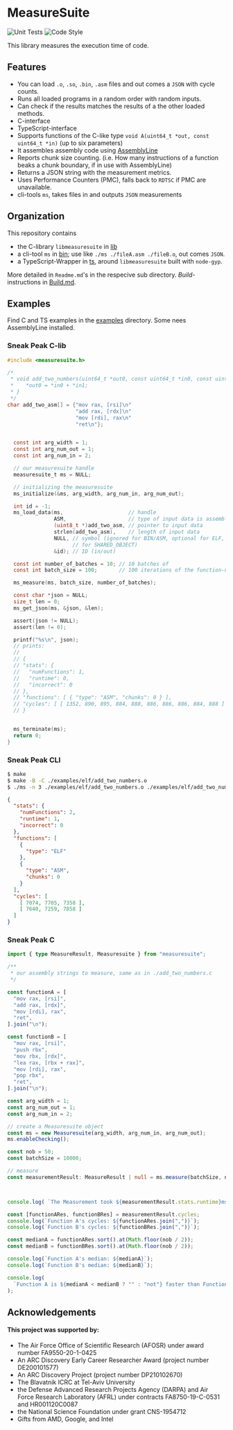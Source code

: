 # MeasureSuite
![Unit Tests](https://github.com/0xADE1A1DE/MeasureSuite/actions/workflows/check.yml/badge.svg)
![Code Style](https://github.com/0xADE1A1DE/MeasureSuite/actions/workflows/clang-format-check.yml/badge.svg)
<!-- ![Version](https://img.shields.io/github/v/release/0xADE1A1DE/MeasureSuite?logo=github&style=flat) -->

This library measures the execution time of code.

## Features
- You can load `.o`, `.so`, `.bin`, `.asm` files and out comes a `JSON` with cycle counts. 
- Runs all loaded programs in a random order with random inputs.
- Can check if the results matches the results of a the other loaded methods.
- C-interface
- TypeScript-interface
- Supports functions of the C-like type `void A(uint64_t *out, const uint64_t *in)` (up to six parameters)
- It assembles assembly code using [AssemblyLine](https://github.com/0xADE1A1DE/AssemblyLine)
- Reports chunk size counting. (i.e. How many instructions of a function beaks a chunk boundary, if in use with AssemblyLine)
- Returns a JSON string with the measurement metrics.
- Uses Performance Counters (PMC), falls back to `RDTSC` if PMC are unavailable.
- cli-tools `ms`, takes files in and outputs `JSON` measurements

## Organization

This repository contains
- the C-library `libmeasuresuite` in [lib](./lib)
- a cli-tool `ms` in [bin](./bin); use like `./ms ./fileA.asm ./fileB.o`, out comes `JSON`.
- a TypeScript-Wrapper in [ts](./ts), around `libmeasuresuite` built with `node-gyp`.

More detailed in `Readme.md`'s in the respecive sub directory.
*Build*-instructions in [Build.md](./Build.md).

## Examples

Find C and TS examples in the [examples](./examples) directory. Some nees AssemblyLine installed.


### Sneak Peak C-lib

```c
#include <measuresuite.h>

/*
 * void add_two_numbers(uint64_t *out0, const uint64_t *in0, const uint64_t *in1) {
 *    *out0 = *in0 + *in1;
 * }
 */
char add_two_asm[] = {"mov rax, [rsi]\n"
                      "add rax, [rdx]\n"
                      "mov [rdi], rax\n"
                      "ret\n"};


  const int arg_width = 1;
  const int arg_num_out = 1;
  const int arg_num_in = 2;

  // our measuresuite handle
  measuresuite_t ms = NULL;

  // initializing the measuresuite
  ms_initialize(&ms, arg_width, arg_num_in, arg_num_out);

  int id = -1;
  ms_load_data(ms,                     // handle
               ASM,                    // type of input data is assembly
               (uint8_t *)add_two_asm, // pointer to input data
               strlen(add_two_asm),    // length of input data
               NULL, // symbol (ignored for BIN/ASM, optional for ELF, required
                     // for SHARED_OBJECT)
               &id); // ID (in/out)

  const int number_of_batches = 10; // 10 batches of
  const int batch_size = 100;       // 100 iterations of the function-unter-test (add_two_asm), each

  ms_measure(ms, batch_size, number_of_batches);

  const char *json = NULL;
  size_t len = 0;
  ms_get_json(ms, &json, &len);

  assert(json != NULL);
  assert(len != 0);

  printf("%s\n", json);
  // prints:
  //
  // {
  // "stats": {
  //   "numFunctions": 1,
  //   "runtime": 0,
  //   "incorrect": 0
  // },
  // "functions": [ { "type": "ASM", "chunks": 0 } ],
  // "cycles": [ [ 1352, 890, 895, 884, 888, 886, 886, 886, 884, 888 ] ]
  // }


  ms_terminate(ms);
  return 0;
}
```

### Sneak Peak CLI


```bash
$ make
$ make -B -C ./examples/elf/add_two_numbers.o
$ ./ms -n 3 ./examples/elf/add_two_numbers.o ./examples/elf/add_two_numbers.asm | jq
``` 

```json
{
  "stats": {
    "numFunctions": 2,
    "runtime": 1,
    "incorrect": 0
  },
  "functions": [
    {
      "type": "ELF"
    },
    {
      "type": "ASM",
      "chunks": 0
    }
  ],
  "cycles": [
    [ 7074, 7705, 7358 ],
    [ 7640, 7259, 7858 ]
  ]
}

```

### Sneak Peak C

```ts
import { type MeasureResult, Measuresuite } from "measuresuite";

/**
 * our assembly strings to measure, same as in ./add_two_numbers.c
 */

const functionA = [
  "mov rax, [rsi]",
  "add rax, [rdx]",
  "mov [rdi], rax",
  "ret",
].join("\n");

const functionB = [
  "mov rax, [rsi]",
  "push rbx",
  "mov rbx, [rdx]",
  "lea rax, [rbx + rax]",
  "mov [rdi], rax",
  "pop rbx",
  "ret",
].join("\n");

const arg_width = 1;
const arg_num_out = 1;
const arg_num_in = 2;

// create a Measuresuite object
const ms = new Measuresuite(arg_width, arg_num_in, arg_num_out);
ms.enableChecking();

const nob = 50;
const batchSize = 10000;

// measure
const measurementResult: MeasureResult | null = ms.measure(batchSize, nob, [ functionA, functionB ]);



console.log( `The Measurement took ${measurementResult.stats.runtime}ms to complete`);

const [functionARes, functionBRes] = measurementResult.cycles;
console.log(`Function A's cycles: ${functionARes.join(",")}`);
console.log(`Function B's cycles: ${functionBRes.join(",")}`);

const medianA = functionARes.sort().at(Math.floor(nob / 2));
const medianB = functionBRes.sort().at(Math.floor(nob / 2));

console.log(`Function A's median: ${medianA}`);
console.log(`Function B's median: ${medianB}`);

console.log(
  `Function A is ${medianA < medianB ? "" : "not"} faster than Function B`
);
```

## Acknowledgements
#### This project was supported by:  
* The Air Force Office of Scientific Research (AFOSR) under award number FA9550-20-1-0425
* An ARC Discovery Early Career Researcher Award (project number DE200101577) 
* An ARC Discovery Project (project number DP210102670)  
* The Blavatnik ICRC at Tel-Aviv University  
* the Defense Advanced Research Projects Agency (DARPA) and Air Force Research Laboratory (AFRL) under contracts FA8750-19-C-0531 and HR001120C0087
* the National Science Foundation under grant CNS-1954712
* Gifts from AMD, Google, and Intel  
